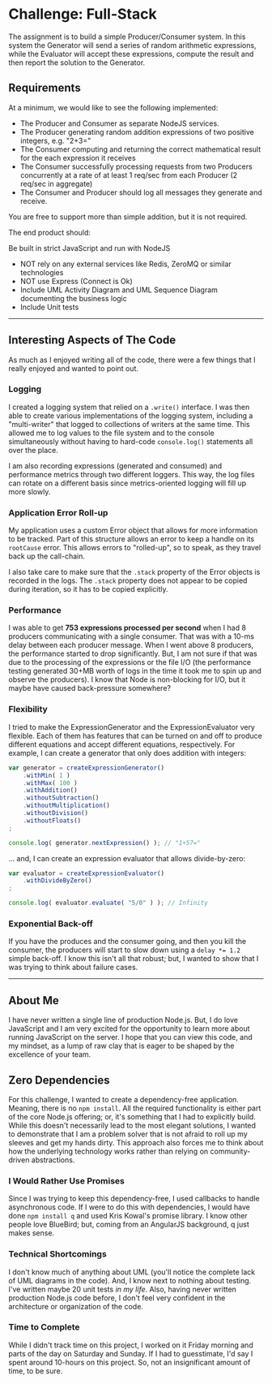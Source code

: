 
# Challenge: Full-Stack

The assignment is to build a simple Producer/Consumer system. In this system 
the Generator will send a series of random arithmetic expressions, while the 
Evaluator will accept these expressions, compute the result and then report 
the solution to the Generator.


## Requirements

At a minimum, we would like to see the following implemented:

* The Producer and Consumer as separate NodeJS services.
* The Producer generating random addition expressions of two positive 
  integers, e.g. "2+3="
* The Consumer computing and returning the correct mathematical result for 
  the each expression it receives
* The Consumer successfully processing requests from two Producers 
  concurrently at a rate of at least 1 req/sec from each Producer 
  (2 req/sec in aggregate)
* The Consumer and Producer should log all messages they generate and receive.

You are free to support more than simple addition, but it is not required.

The end product should:

Be built in strict JavaScript and run with NodeJS

* NOT rely on any external services like Redis, ZeroMQ or similar technologies
* NOT use Express (Connect is Ok)
* Include UML Activity Diagram and UML Sequence Diagram documenting the business logic
* Include Unit tests


----


## Interesting Aspects of The Code

As much as I enjoyed writing all of the code, there were a few things that I really 
enjoyed and wanted to point out.

### Logging

I created a logging system that relied on a `.write()` interface. I was then able to 
create various implementations of the logging system, including a "multi-writer" that
logged to collections of writers at the same time. This allowed me to log values to the
file system and to the console simultaneously without having to hard-code `console.log()`
statements all over the place.

I am also recording expressions (generated and consumed) and performance metrics through
two different loggers. This way, the log files can rotate on a different basis since 
metrics-oriented logging will fill up more slowly.

### Application Error Roll-up

My application uses a custom Error object that allows for more information to be tracked.
Part of this structure allows an error to keep a handle on its `rootCause` error. This 
allows errors to "rolled-up", so to speak, as they travel back up the call-chain.

I also take care to make sure that the `.stack` property of the Error objects is recorded
in the logs. The `.stack` property does not appear to be copied during iteration, so it 
has to be copied explicitly.

### Performance

I was able to get **753 expressions processed per second** when I had 8 producers 
communicating with a single consumer. That was with a 10-ms delay between each producer
message. When I went above 8 producers, the performance started to drop significantly.
But, I am not sure if that was due to the processing of the expressions or the file I/O 
(the performance testing generated 30+MB worth of logs in the time it took me to spin 
up and observe the producers). I know that Node is non-blocking for I/O, but it maybe
have caused back-pressure somewhere?

### Flexibility

I tried to make the ExpressionGenerator and the ExpressionEvaluator very flexible. Each 
of them has features that can be turned on and off to produce different equations and 
accept different equations, respectively. For example, I can create a generator that only
does addition with integers:

```js
var generator = createExpressionGenerator()
	.withMin( 1 )
	.withMax( 100 )
	.withAddition()
	.withoutSubtraction()
	.withoutMultiplication()
	.withoutDivision()
	.withoutFloats()
;

console.log( generator.nextExpression() ); // "1+57="
```

... and, I can create an expression evaluator that allows divide-by-zero:

```js
var evaluator = createExpressionEvaluator()
	.withDivideByZero()
;

console.log( evaluator.evaluate( "5/0" ) ); // Infinity
```

### Exponential Back-off

If you have the produces and the consumer going, and then you kill the consumer, the 
producers will start to slow down using a `delay *= 1.2` simple back-off. I know this 
isn't all that robust; but, I wanted to show that I was trying to think about failure
cases.


----


## About Me

I have never written a single line of production Node.js. But, I do love JavaScript and
I am very excited for the opportunity to learn more about running JavaScript on the 
server. I hope that you can view this code, and my mindset, as a lump of raw clay that is
eager to be shaped by the excellence of your team.

## Zero Dependencies

For this challenge, I wanted to create a dependency-free application. Meaning, there is
no `npm install`. All the required functionality is either part of the core Node.js 
offering; or, it's something that I had to explicitly build. While this doesn't 
necessarily lead to the most elegant solutions, I wanted to demonstrate that I am a 
problem solver that is not afraid to roll up my sleeves and get my hands dirty. This 
approach also forces me to think about how the underlying technology works rather than 
relying on community-driven abstractions.

### I Would Rather Use Promises

Since I was trying to keep this dependency-free, I used callbacks to handle asynchronous 
code. If I were to do this with dependencies, I would have done `npm install q` and used
Kris Kowal's promise library. I know other people love BlueBird; but, coming from an 
AngularJS background, q just makes sense.

### Technical Shortcomings

I don't know much of anything about UML (you'll notice the complete lack of UML diagrams
in the code). And, I know next to nothing about testing. I've written maybe 20 unit tests
_in my life_. Also, having never written production Node.js code before, I don't feel 
very confident in the architecture or organization of the code.

### Time to Complete

While I didn't track time on this project, I worked on it Friday morning and parts of the
day on Saturday and Sunday. If I had to guesstimate, I'd say I spent around 10-hours on
this project. So, not an insignificant amount of time, to be sure.




